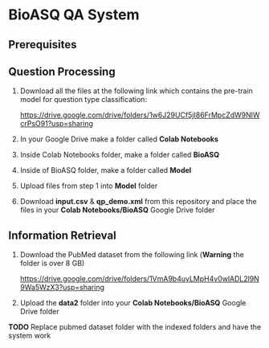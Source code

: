 # BioASQ QA System

## Prerequisites

## Question Processing
1. Download all the files at the following link which contains the pre-train model for question type classification:

   https://drive.google.com/drive/folders/1w6J29UCf5jI86FrMpcZdW9NlWcrPsO91?usp=sharing

2. In your Google Drive make a folder called **Colab Notebooks**

3. Inside Colab Notebooks folder, make a folder called **BioASQ**

4. Inside of BioASQ folder, make a folder called **Model**

5. Upload files from step 1 into **Model** folder

6. Download **input.csv** & **qp_demo.xml** from this repository and place the files in your **Colab Notebooks/BioASQ** Google Drive folder


## Information Retrieval
1. Download the PubMed dataset from the following link (**Warning** the folder is over 8 GB)

   https://drive.google.com/drive/folders/1VmA9b4uyLMpH4v0wlADL2l9N9Wa5WzX3?usp=sharing

2. Upload the **data2** folder into your **Colab Notebooks/BioASQ** Google Drive folder

**TODO** Replace pubmed dataset folder with the indexed folders and have the system work

